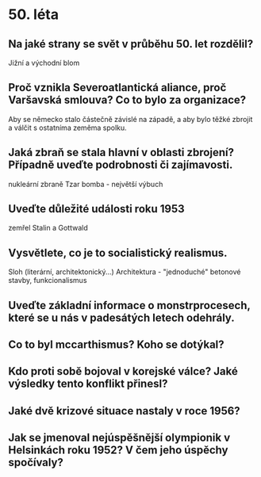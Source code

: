 # 50. léta

## Na jaké strany se svět v průběhu 50. let rozdělil?
Jižní a východní blom
## Proč vznikla Severoatlantická aliance, proč Varšavská smlouva? Co to bylo za organizace?

Aby se německo stalo částečně závislé na západě, a aby bylo těžké zbrojit a válčit s ostatníma zeměma spolku.

## Jaká zbraň se stala hlavní v oblasti zbrojení? Případně uveďte podrobnosti či zajímavosti.

nukleární zbraně
Tzar bomba - největší výbuch

## Uveďte důležité události roku 1953

zemřel Stalin a Gottwald

## Vysvětlete, co je to socialistický realismus.

Sloh (literární, architektonický...)
Architektura - "jednoduché" betonové stavby, funkcionalismus

## Uveďte základní informace o monstrprocesech, které se u nás v padesátých letech odehrály.

## Co to byl mccarthismus? Koho se dotýkal?

## Kdo proti sobě bojoval v korejské válce? Jaké výsledky tento konflikt přinesl?

## Jaké dvě krizové situace nastaly v roce 1956?

## Jak se jmenoval nejúspěšnější olympionik v Helsinkách roku 1952? V čem jeho úspěchy spočívaly?